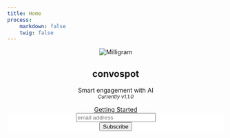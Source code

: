 ```yaml
---
title: Home
process:
    markdown: false
    twig: false
---
```


<header class="header" id="home">
	<section class="container">
		<img class="img" src="https://milligram.github.io/img/logo.svg" alt="Milligram" title="Milligram">
		<h1 class="title">convospot</h1>
		<p class="description">Smart engagement with AI <br><i><small>Currently v1.1.0</small></i></p>
		<a class="button" href="">Getting Started</a>
	</section>
	<!-- Begin MailChimp Signup Form -->
	<link href="//cdn-images.mailchimp.com/embedcode/horizontal-slim-10_7.css" rel="stylesheet" type="text/css">
	<style type="text/css">
		#mc_embed_signup{background:#fff; clear:left; font:14px Helvetica,Arial,sans-serif; width:100%;}
		/* Add your own MailChimp form style overrides in your site stylesheet or in this style block.
		We recommend moving this block and the preceding CSS link to the HEAD of your HTML file. */
	</style>
	<div id="mc_embed_signup">
		<form action="//convospot.us13.list-manage.com/subscribe/post?u=5d09472ed22fd10a4e82ebc98&amp;id=46c363364d" method="post" id="mc-embedded-subscribe-form" name="mc-embedded-subscribe-form" class="validate" target="_blank" novalidate>
			<div id="mc_embed_signup_scroll">
				<input type="email" value="" name="EMAIL" class="email" id="mce-EMAIL" placeholder="email address" required>
				<!-- real people should not fill this in and expect good things - do not remove this or risk form bot signups-->
				<div style="position: absolute; left: -5000px;" aria-hidden="true"><input type="text" name="b_5d09472ed22fd10a4e82ebc98_46c363364d" tabindex="-1" value=""></div>
				<div class="clear"><input type="submit" value="Subscribe" name="subscribe" id="mc-embedded-subscribe" class="button"></div>
			</div>
		</form>
	</div>
	<!--End mc_embed_signup-->
</header>
